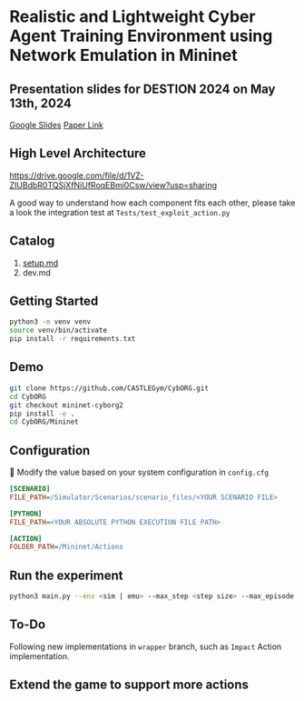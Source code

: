 # Realistic and Lightweight Cyber Agent Training Environment using Network Emulation in Mininet

## Presentation slides for DESTION 2024 on May 13th, 2024

[Google Slides](https://docs.google.com/presentation/d/1f2pZ5q3p6cZK4m2dvq1Tvgj8ODyTyWGp3OVP4xXuaOw/edit?usp=sharing)
[Paper Link](https://www.computer.org/csdl/proceedings-article/destion/2024/759400a028/1Y42Ek9NEsg)

## High Level Architecture

https://drive.google.com/file/d/1VZ-ZIUBdbR0TQSjXfNiUfRoqEBmi0Csw/view?usp=sharing

A good way to understand how each component fits each other, please take a look the integration test at `Tests/test_exploit_action.py`

## Catalog

1. [setup.md](https://github.com/CASTLEGym/CybORG/blob/mininet-cyborg2/CybORG/Mininet/docs/setup.md)
2. dev.md

## Getting Started

```bash
python3 -m venv venv
source venv/bin/activate
pip install -r requirements.txt
```

## Demo

```bash
git clone https://github.com/CASTLEGym/CybORG.git
cd CybORG
git checkout mininet-cyborg2
pip install -e .
cd CybORG/Mininet
```

## Configuration

📌 Modify the value based on your system configuration in `config.cfg`

```cfg
[SCENARIO]
FILE_PATH=/Simulator/Scenarios/scenario_files/<YOUR SCENARIO FILE>

[PYTHON]
FILE_PATH=<YOUR ABSOLUTE PYTHON EXECUTION FILE PATH>

[ACTION]
FOLDER_PATH=/Mininet/Actions

```

## Run the experiment

```bash
python3 main.py --env <sim | emu> --max_step <step size> --max_episode <number of episodes>
```

## To-Do
Following new implementations in `wrapper` branch, such as `Impact` Action implementation.

## Extend the game to support more actions
